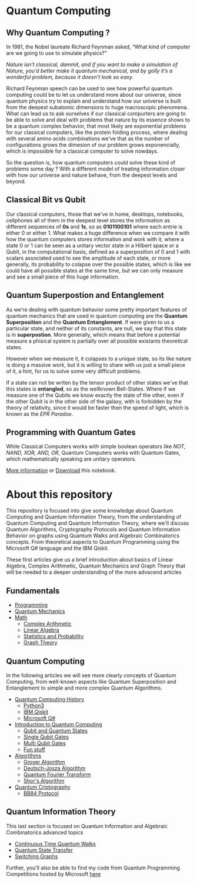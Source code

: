 # Quantum Computing

## Why Quantum Computing ?

In 1981, the Nobel laureate Richard Feynman asked, “What kind of computer are we going to use to simulate physics?”

*Nature isn’t classical, dammit, and if you want to make a simulation of Nature, you’d better make it quantum mechanical, and by golly it’s a wonderful problem, because it doesn’t look so easy.*

Richard Feynman speech can be used to see how powerful quantum computing could be to let us understand more about our universe, since quantum physics try to explain and understand how our universe is built from the deepest subatomic dimensions to huge macroscopic phenomena. What can lead us to ask ourselves if our classical compurters are going to be able to solve and deal with problems that nature by its essence shows to be a quantum complex behavior, that most likely are exponential problems for our classical computers, like the protein folding process, where dealing with several 
amino acids combinations we've that as the number of configurations grows the dimesion of our problem grows exponencially, which is impossible for a classical computer to solve nowdays.

So the question is, how quantum computers could solve these kind of problems some day ? With a different model of treating information closer with how our universe and nature behave, from the deepest levels and beyond.

## Classical Bit vs Qubit

Our classical computers, those that we've in home, desktops, notebooks, cellphones all of them in the deepest level stores the information as different sequences of **0s** and **1s**, so as **0101100101** where each entrie is either 0 or either 1. What makes a huge difference when we compare it with how the quantum computers stores information and work with it, where a state 0 or 1 can be seen as a unitary vector state in a Hilbert space or a Qubit, in the computational basis, defined as a superposition of 0 and 1 with scalars associated used to see the amplitude of each state, or more generally, its probability to colapse over the possible states, which is like we could have all possible states at the same time, but we can only measure and see a small piece of this huge information.

## Quantum Superpostion and Entanglement

As we're dealing with quantum behavior some pretty important features of quantum mechanics that are used in quantum computing are the **Quantum Superposition** and the **Quantum Entanglement**. If were given to us a particular state, and neither of its constants, are null, we say that this state is in **superpostion**. More generally, which means that before a potential measure a phisical system is partially over all possible existants theoretical states.

However when we measure it, it colapses to a unique state, so its like nature is doing a massive work, but it is willing to share with us just a small piece of it, a hint, for us to solve some very difficult problems.

If a state can not be writen by the tensor product of other states we've that this states is **entangled**, so as the wellknown Bell-States. Where if we measure one of the Qubits we know exactly the state of the other, even if the other Qubit is in the other side of the galaxy, with is forbidden by the theory of relativity, since it would be faster then the speed of light, which is known as the *EPR Paradox*.

## Programming with Quantum Gates

While Classical Computers works with simple boolean operators like *NOT, NAND, XOR, AND, OR*, Quantum Computers works with Quantum Gates, which mathematically speaking are unitary operators. 


[More information](https://github.com/matheusmtta/Quantum-Computing/blob/master/Introduction.ipynb)
or [Download](https://github.com/matheusmtta/Quantum-Computing/blob/master/quantum_computing_intro.ipynb) this notebook.

# About this repository

This repository is focused into give some knowledge about Quantum Computing and Quantum Information Theory, from the understanding of Quantum Computing and Quantum Information Theory, where we'll discuss Quantum Algorithms, Cryptography Protocols and Quantum Information Behavior on graphs using Quantum Walks and Algebraic Combinatorics concepts. From theoretical aspects to Quantum Programming using the Microsoft Q\# language and the IBM Qiskit.

These first articles give us a brief introduction about basics of Linear Algebra, Complex Arithmetic, Quantum Mechanics and Graph Theory that will be needed to a deeper understanding of the more advacend articles

## Fundamentals
* [Programming]()
* [Quantum Mechanics]() 
* [Math]()
	* [Complex Arithmetic]()
	* [Linear Algebra]()
	* [Statistics and Probability]()
	* [Graph Theory]()

## Quantum Computing
In the following articles we will see more clearly concepts of Quantum Computing, from well-known aspects like Quantum Superposition and Entanglement to simple and more complex Quantum Algorithms.

* [Quantum Computing History]()
	* [Python3]()
	* [IBM Qiskit]()
	* [Microsoft Q#]()
* [Introduction to Quantum Computing]() 
	* [Qubit and Quantum States]()
	* [Single Qubit Gates]()
	* [Multi Qubit Gates]()
	* [Fun stuff]()
* [Algorithms]()
	* [Grover Algorithm]()
	* [Deutsch-Josza Algorithm]()
	* [Quantum Fourier Transform]()
	* [Shor's Algorithm]()
* [Quantum Criptography]()
	* [BB84 Protocol]()
	
## Quantum Information Theory
This last section is focused on Quantum Information and Algebraic Combinatorics advanced topics
* [Continuous Time Quantum Walks]()
* [Quantum State Transfer]()
* [Switching Graphs]()

Further, you'll also be able to find my code from Quantum Programming Competitions hosted by Microsoft [here](https://github.com/matheusmtta/Quantum-Computing/tree/master/Microsoft%20Q%23) 
